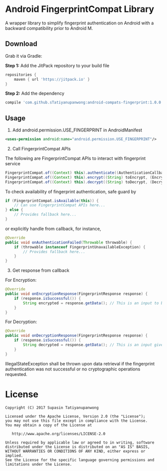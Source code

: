 Android FingerprintCompat Library
========
A wrapper library to simplify fingerprint authentication on Android with a backward compatibility prior to Android M.

Download
--------
Grab it via Gradle:

**Step 1:** Add the JitPack repository to your build file
```groovy
repositories {
    maven { url 'https://jitpack.io' }
}
```
**Step 2:** Add the dependency
```groovy
compile 'com.github.sTatiyanupanwong:android-compats-fingerprint:1.0.0'
```

Usage
--------
1. Add android.permission.USE_FINGERPRINT in AndroidManifest
```xml
<uses-permission android:name="android.permission.USE_FINGERPRINT"/>
```

2. Call FingerprintCompat APIs

The following are FingerprintCompat APIs to interact with fingerprint service
```java
FingerprintCompat.of((Context) this).authenticate((AuthenticationCallback) this);
FingerprintCompat.of((Context) this).encrypt((String) toEncrypt, (EncryptionCallback) this);
FingerprintCompat.of((Context) this).decrypt((String) toDecrypt, (DecryptionCallback) this);
```

To check availability of fingerprint authentication, safe guard by

```java
if (FingerprintCompat.isAvailable(this)) {
    // Can use FingerprintCompat APIs here...
} else {
    // Provides fallback here...
}
```

or explicitly handle from callback, for instance,

```java
@Override
public void onAuthenticationFailed(Throwable throwable) {
    if (throwable instanceof FingerprintUnavailableException) {
        // Provides fallback here...
    }
}
```

3. Get response from callback

For Encryption:

```java
@Override
public void onEncryptionResponse(FingerprintResponse response) {
    if (response.isSuccessful()) {
        String encrypted = response.getData(); // This is an input to be given on decryption process.
    }
}
```

For Decryption:

```java
@Override
public void onDecryptionResponse(FingerprintResponse response) {
    if (response.isSuccessful()) {
        String decrypted = response.getData(); // This is an input given on encryption process.
    }
}
```

IllegalStateException shall be thrown upon data retrieval if the fingerprint authentication was not successful or no cryptographic operations requested.

License
=======

```
Copyright (C) 2017 Supasin Tatiyanupanwong

Licensed under the Apache License, Version 2.0 (the "License");
you may not use this file except in compliance with the License.
You may obtain a copy of the License at

   http://www.apache.org/licenses/LICENSE-2.0

Unless required by applicable law or agreed to in writing, software
distributed under the License is distributed on an "AS IS" BASIS,
WITHOUT WARRANTIES OR CONDITIONS OF ANY KIND, either express or implied.
See the License for the specific language governing permissions and
limitations under the License.
```
